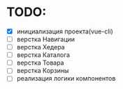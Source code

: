 # TODO:
- [x] инициализация проекта(vue-cli)
- [ ] верстка Навигации
- [ ] верстка Хедера
- [ ] верстка Каталога
- [ ] верстка Товара
- [ ] верстка Корзины
- [ ] реализация логики компонентов
